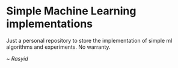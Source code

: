 # Simple Machine Learning implementations
Just a personal repository to store the implementation of simple ml algorithms and experiments. 
No warranty.

~ *Rasyid*
